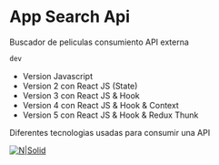 # App Search Api
Buscador de peliculas consumiento API externa
```sh
dev
```

  - Version Javascript
  - Version 2 con React JS (State)
  - Version 3 con React JS & Hook
  - Version 4 con React JS & Hook & Context
  - Version 5 con React JS & Hook & Redux Thunk


Diferentes tecnologias usadas para consumir una API

[![N|Solid](https://i.imgur.com/atYwIp6.png)](https://#.com/)